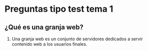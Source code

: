 # Preguntas tipo test tema 1
## ¿Qué es una granja web?
1. Una granja web es un conjunto de servidores dedicados a
servir contenido web a los usuarios finales. 
